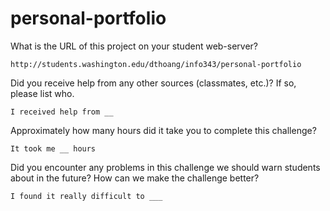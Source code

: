 # personal-portfolio

What is the URL of this project on your student web-server?

	http://students.washington.edu/dthoang/info343/personal-portfolio

Did you receive help from any other sources (classmates, etc.)? If so, please list who.

	I received help from __

Approximately how many hours did it take you to complete this challenge?

	It took me __ hours

Did you encounter any problems in this challenge we should warn students about in the future? How can we make the challenge better?

	I found it really difficult to ___